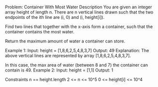 Problem: Container With Most Water
Description
You are given an integer array height of length n. There are n vertical lines drawn such that the two endpoints of the ith line are (i, 0) and (i, height[i]).

Find two lines that together with the x-axis form a container, such that the container contains the most water.

Return the maximum amount of water a container can store.

Example 1:
Input: height = [1,8,6,2,5,4,8,3,7]
Output: 49
Explanation: The above vertical lines are represented by array [1,8,6,2,5,4,8,3,7].

In this case, the max area of water (between 8 and 7) the container can contain is 49.
Example 2:
Input: height = [1,1]
Output: 1

Constraints
n == height.length
2 <= n <= 10^5
0 <= height[i] <= 10^4
